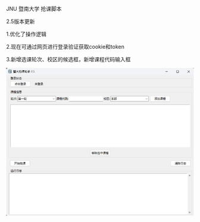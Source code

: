 JNU 暨南大学 抢课脚本

2.5版本更新

1.优化了操作逻辑

2.现在可通过网页进行登录验证获取cookie和token

3.新增选课轮次、校区的候选框，新增课程代码输入框

![示例图片](images/ui.png)
